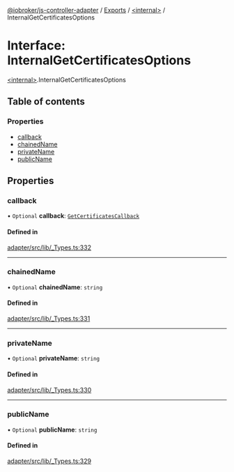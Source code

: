 [@iobroker/js-controller-adapter](../README.md) / [Exports](../modules.md) / [\<internal\>](../modules/internal_.md) / InternalGetCertificatesOptions

# Interface: InternalGetCertificatesOptions

[\<internal\>](../modules/internal_.md).InternalGetCertificatesOptions

## Table of contents

### Properties

- [callback](internal_.InternalGetCertificatesOptions.md#callback)
- [chainedName](internal_.InternalGetCertificatesOptions.md#chainedname)
- [privateName](internal_.InternalGetCertificatesOptions.md#privatename)
- [publicName](internal_.InternalGetCertificatesOptions.md#publicname)

## Properties

### callback

• `Optional` **callback**: [`GetCertificatesCallback`](../modules/internal_.md#getcertificatescallback)

#### Defined in

[adapter/src/lib/_Types.ts:332](https://github.com/ioBroker/ioBroker.js-controller/blob/1d3cb759c/packages/adapter/src/lib/_Types.ts#L332)

___

### chainedName

• `Optional` **chainedName**: `string`

#### Defined in

[adapter/src/lib/_Types.ts:331](https://github.com/ioBroker/ioBroker.js-controller/blob/1d3cb759c/packages/adapter/src/lib/_Types.ts#L331)

___

### privateName

• `Optional` **privateName**: `string`

#### Defined in

[adapter/src/lib/_Types.ts:330](https://github.com/ioBroker/ioBroker.js-controller/blob/1d3cb759c/packages/adapter/src/lib/_Types.ts#L330)

___

### publicName

• `Optional` **publicName**: `string`

#### Defined in

[adapter/src/lib/_Types.ts:329](https://github.com/ioBroker/ioBroker.js-controller/blob/1d3cb759c/packages/adapter/src/lib/_Types.ts#L329)
